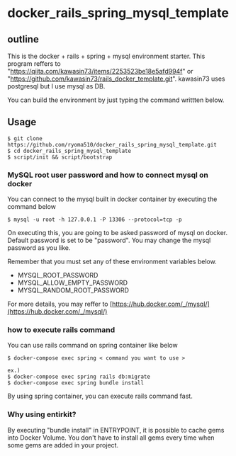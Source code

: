 # docker_rails_spring_mysql_template

## outline

This is the docker + rails + spring + mysql environment starter.
This program reffers to "https://qiita.com/kawasin73/items/2253523be18e5afd994f" or "https://github.com/kawasin73/rails_docker_template.git".
kawasin73 uses postgresql but I use mysql as DB.

You can build the environment by just typing the command writtten below.

## Usage

```
$ git clone https://github.com/ryoma510/docker_rails_spring_mysql_template.git
$ cd docker_rails_spring_mysql_template
$ script/init && script/bootstrap
```

### MySQL root user password and how to connect mysql on docker

You can connect to the mysql built in docker container by executing the command below

```
$ mysql -u root -h 127.0.0.1 -P 13306 --protocol=tcp -p
```

On executing this, you are going to be asked password of mysql on docker.
Default password is set to be "password".
You may change the mysql password as you like.

Remember that you must set any of these environment variables below.

- MYSQL_ROOT_PASSWORD
- MYSQL_ALLOW_EMPTY_PASSWORD
- MYSQL_RANDOM_ROOT_PASSWORD

For more details, you may reffer to [https://hub.docker.com/_/mysql/](https://hub.docker.com/_/mysql/)

### how to execute rails command

You can use rails command on spring container like below

```
$ docker-compose exec spring < command you want to use >

ex.)
$ docker-compose exec spring rails db:migrate
$ docker-compose exec spring bundle install
```

By using spring container, you can execute rails command fast.

### Why using entirkit?

By executing "bundle install" in ENTRYPOINT, it is possible to cache gems into Docker Volume.
You don't have to install all gems every time when some gems are added in your project.

